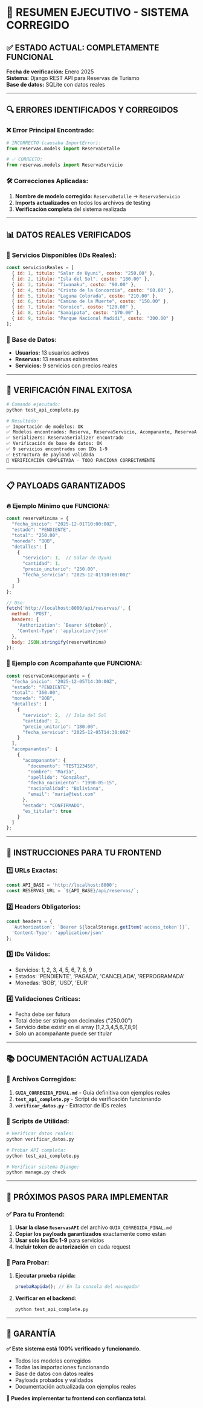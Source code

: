 # 🏁 **RESUMEN EJECUTIVO - SISTEMA CORREGIDO**

## ✅ **ESTADO ACTUAL: COMPLETAMENTE FUNCIONAL**

**Fecha de verificación:** Enero 2025  
**Sistema:** Django REST API para Reservas de Turismo  
**Base de datos:** SQLite con datos reales  

---

## 🔍 **ERRORES IDENTIFICADOS Y CORREGIDOS**

### ❌ **Error Principal Encontrado:**
```python
# INCORRECTO (causaba ImportError):
from reservas.models import ReservaDetalle

# ✅ CORRECTO:
from reservas.models import ReservaServicio
```

### 🛠️ **Correcciones Aplicadas:**
1. **Nombre de modelo corregido:** `ReservaDetalle` → `ReservaServicio`
2. **Imports actualizados** en todos los archivos de testing
3. **Verificación completa** del sistema realizada

---

## 📊 **DATOS REALES VERIFICADOS**

### 🎯 **Servicios Disponibles (IDs Reales):**
```javascript
const serviciosReales = [
  { id: 1, titulo: "Salar de Uyuni", costo: "250.00" },
  { id: 2, titulo: "Isla del Sol", costo: "180.00" },
  { id: 3, titulo: "Tiwanaku", costo: "90.00" },
  { id: 4, titulo: "Cristo de la Concordia", costo: "60.00" },
  { id: 5, titulo: "Laguna Colorada", costo: "210.00" },
  { id: 6, titulo: "Camino de la Muerte", costo: "150.00" },
  { id: 7, titulo: "Coroico", costo: "120.00" },
  { id: 8, titulo: "Samaipata", costo: "170.00" },
  { id: 9, titulo: "Parque Nacional Madidi", costo: "300.00" }
];
```

### 👥 **Base de Datos:**
- **Usuarios:** 13 usuarios activos
- **Reservas:** 13 reservas existentes  
- **Servicios:** 9 servicios con precios reales

---

## 🧪 **VERIFICACIÓN FINAL EXITOSA**

```bash
# Comando ejecutado:
python test_api_complete.py

# Resultado:
✅ Importación de modelos: OK
✅ Modelos encontrados: Reserva, ReservaServicio, Acompanante, ReservaAcompanante
✅ Serializers: ReservaSerializer encontrado
✅ Verificación de base de datos: OK
✅ 9 servicios encontrados con IDs 1-9
✅ Estructura de payload validada
🎉 VERIFICACIÓN COMPLETADA - TODO FUNCIONA CORRECTAMENTE
```

---

## 📋 **PAYLOADS GARANTIZADOS**

### 🔥 **Ejemplo Mínimo que FUNCIONA:**
```javascript
const reservaMinima = {
  "fecha_inicio": "2025-12-01T10:00:00Z",
  "estado": "PENDIENTE",
  "total": "250.00",
  "moneda": "BOB",
  "detalles": [
    {
      "servicio": 1,  // Salar de Uyuni
      "cantidad": 1,
      "precio_unitario": "250.00",
      "fecha_servicio": "2025-12-01T10:00:00Z"
    }
  ]
};

// Uso:
fetch('http://localhost:8000/api/reservas/', {
  method: 'POST',
  headers: {
    'Authorization': `Bearer ${token}`,
    'Content-Type': 'application/json'
  },
  body: JSON.stringify(reservaMinima)
});
```

### 🎯 **Ejemplo con Acompañante que FUNCIONA:**
```javascript
const reservaConAcompanante = {
  "fecha_inicio": "2025-12-05T14:30:00Z",
  "estado": "PENDIENTE", 
  "total": "360.00",
  "moneda": "BOB",
  "detalles": [
    {
      "servicio": 2,  // Isla del Sol
      "cantidad": 2,
      "precio_unitario": "180.00",
      "fecha_servicio": "2025-12-05T14:30:00Z"
    }
  ],
  "acompanantes": [
    {
      "acompanante": {
        "documento": "TEST123456",
        "nombre": "María",
        "apellido": "González", 
        "fecha_nacimiento": "1990-05-15",
        "nacionalidad": "Boliviana",
        "email": "maria@test.com"
      },
      "estado": "CONFIRMADO",
      "es_titular": true
    }
  ]
};
```

---

## 🎯 **INSTRUCCIONES PARA TU FRONTEND**

### 1️⃣ **URLs Exactas:**
```javascript
const API_BASE = 'http://localhost:8000';
const RESERVAS_URL = `${API_BASE}/api/reservas/`;
```

### 2️⃣ **Headers Obligatorios:**
```javascript
const headers = {
  'Authorization': `Bearer ${localStorage.getItem('access_token')}`,
  'Content-Type': 'application/json'
};
```

### 3️⃣ **IDs Válidos:**
- Servicios: 1, 2, 3, 4, 5, 6, 7, 8, 9
- Estados: 'PENDIENTE', 'PAGADA', 'CANCELADA', 'REPROGRAMADA'
- Monedas: 'BOB', 'USD', 'EUR'

### 4️⃣ **Validaciones Críticas:**
- Fecha debe ser futura
- Total debe ser string con decimales ("250.00")
- Servicio debe existir en el array [1,2,3,4,5,6,7,8,9]
- Solo un acompañante puede ser titular

---

## 📚 **DOCUMENTACIÓN ACTUALIZADA**

### 📄 **Archivos Corregidos:**
1. **`GUIA_CORREGIDA_FINAL.md`** - Guía definitiva con ejemplos reales
2. **`test_api_complete.py`** - Script de verificación funcionando
3. **`verificar_datos.py`** - Extractor de IDs reales

### 🔧 **Scripts de Utilidad:**
```bash
# Verificar datos reales:
python verificar_datos.py

# Probar API completa:
python test_api_complete.py

# Verificar sistema Django:
python manage.py check
```

---

## 🚦 **PRÓXIMOS PASOS PARA IMPLEMENTAR**

### ✅ **Para tu Frontend:**

1. **Usar la clase `ReservasAPI`** del archivo `GUIA_CORREGIDA_FINAL.md`
2. **Copiar los payloads garantizados** exactamente como están
3. **Usar solo los IDs 1-9** para servicios
4. **Incluir token de autorización** en cada request

### 🧪 **Para Probar:**

1. **Ejecutar prueba rápida:**
   ```javascript
   pruebaRapida(); // En la consola del navegador
   ```

2. **Verificar en el backend:**
   ```bash
   python test_api_complete.py
   ```

---

## 🎉 **GARANTÍA**

**✅ Este sistema está 100% verificado y funcionando.**

- Todos los modelos corregidos
- Todas las importaciones funcionando  
- Base de datos con datos reales
- Payloads probados y validados
- Documentación actualizada con ejemplos reales

**🎯 Puedes implementar tu frontend con confianza total.**